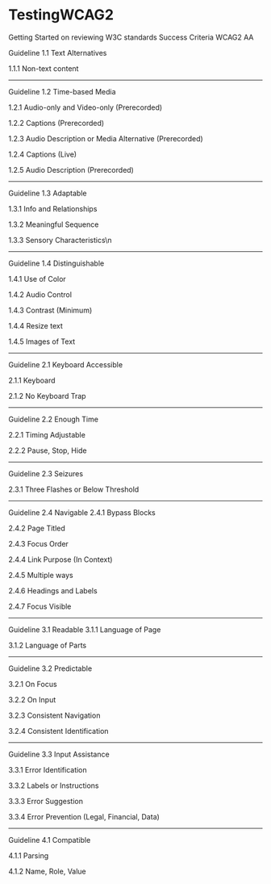 TestingWCAG2
============

Getting Started on reviewing W3C standards
Success Criteria  WCAG2 AA


Guideline 1.1 Text Alternatives

1.1.1 Non-text content
____________________________

Guideline 1.2 Time-based Media

1.2.1 Audio-only and Video-only (Prerecorded)

1.2.2 Captions (Prerecorded)

1.2.3 Audio Description or Media Alternative (Prerecorded)

1.2.4 Captions (Live)

1.2.5 Audio Description (Prerecorded)
____________________________

Guideline 1.3 Adaptable

1.3.1 Info and Relationships

1.3.2 Meaningful Sequence

1.3.3 Sensory Characteristics\n
____________________________

Guideline 1.4 Distinguishable

1.4.1 Use of Color

1.4.2 Audio Control

1.4.3 Contrast (Minimum)

1.4.4 Resize text

1.4.5 Images of Text
____________________________

Guideline 2.1 Keyboard Accessible

2.1.1 Keyboard

2.1.2 No Keyboard Trap
____________________________

Guideline 2.2 Enough Time

2.2.1 Timing Adjustable

2.2.2 Pause, Stop, Hide
____________________________

Guideline 2.3 Seizures

2.3.1 Three Flashes or Below Threshold
____________________________

Guideline 2.4 Navigable
2.4.1 Bypass Blocks

2.4.2 Page Titled

2.4.3 Focus Order

2.4.4 Link Purpose (In Context)

2.4.5 Multiple ways

2.4.6 Headings and Labels

2.4.7 Focus Visible
____________________________

Guideline 3.1 Readable
3.1.1 Language of Page

3.1.2 Language of Parts
____________________________

Guideline 3.2 Predictable

3.2.1 On Focus

3.2.2 On Input

3.2.3 Consistent Navigation

3.2.4 Consistent Identification
____________________________

Guideline 3.3 Input Assistance

3.3.1 Error Identification

3.3.2 Labels or Instructions

3.3.3 Error Suggestion

3.3.4 Error Prevention (Legal, Financial, Data)
____________________________

Guideline 4.1 Compatible

4.1.1 Parsing

4.1.2 Name, Role, Value
